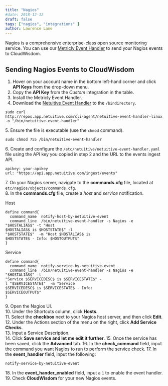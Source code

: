 ```yaml
---
title: "Nagios"
#date: 2018-12-12
draft: false
tags: ["nagios", "integrations" ]
author: Lawrence Lane
---
```

Nagios is a comprehensive enterprise-class open source monitoring service. You can use our [Metricly Event Handler](https://github.com/netuitive/netuitive-event-handler) to send your Nagios events to CloudWisdom.

## Sending Nagios Events to CloudWisdom

1. Hover on your account name in the bottom left-hand corner and click **API Keys** from the drop-down menu.
2. Copy the **API Key** from the _Custom_ integration in the table.
3. Install the Metricly Event Handler.
4. Download the [Netuitive Event Handler](https://github.com/netuitive/netuitive-event-handler) to the `/bindirectory`.

```
sudo curl
http://repos.app.netuitive.com/cli-agent/netuitive-event-handler-linux -o "/bin/netuitive-event-handler"
```
5\. Ensure the file is executable (use the `chmod` command).

```
sudo chmod 755 /bin/netuitive-event-handler
```
6\. Create and configure the `/etc/netuitive/netuitive-event-handler.yaml` file using the API key you copied in step 2 and the URL to the events ingest API.

```
apikey: your-apikey
url: "https://api.app.netuitive.com/ingest/events"
```
7\. On your Nagios server, navigate to the **commands.cfg** file, located at `etc/nagios/objects/commands.cfg`.  
8\. In the **commands.cfg** file, create a _host_ and _service_ notification.

Host

```
define command{
  command_name	notify-host-by-netuitive-event
  command_line	/bin/netuitive-event-handler -s Nagios -e "$HOSTALIAS$" -t "Host
$HOSTALIAS$ is $HOSTSTATE$" -l
"$HOSTSTATE$"  -m "Host $HOSTALIAS$ is
$HOSTSTATE$ - Info: $HOSTOUTPUT$"
}
```

Service

```
define command{
  command_name	notify-service-by-netuitive-event
  command_line	/bin/netuitive-event-handler -s Nagios -e "$HOSTALIAS$" -t
"Service $SERVICEDESC$ is $SERVICESTATE$" -
l "$SERVICESTATE$"  -m "Service
$SERVICEDESC$ is $SERVICESTATE$ - Info:
$SERVICEOUTPUT$"
}
```

9\. Open the Nagios UI.  
10. Under the Shortcuts column, click **Hosts**.  
11. Select the **checkbox** next to your Nagios host server, and then click **Edit**.  
12. Under the Actions section of the menu on the right, click **Add Service Checks**.  
13. Input a Service Description.  
14. Click **Save service and let me edit it further**.
15. Once the service has been saved, click the **Advanced** tab.
16. In the **check_command** field, input the command you want Nagios to run to perform the service check.
17. In the **event_handler** field, input the following:

```
notify-service-by-netuitive-event
```
18\. In the **event_hander_enabled** field, input a `1` to enable the event handler.  
19\. Check **CloudWisdom** for your new Nagios events.
